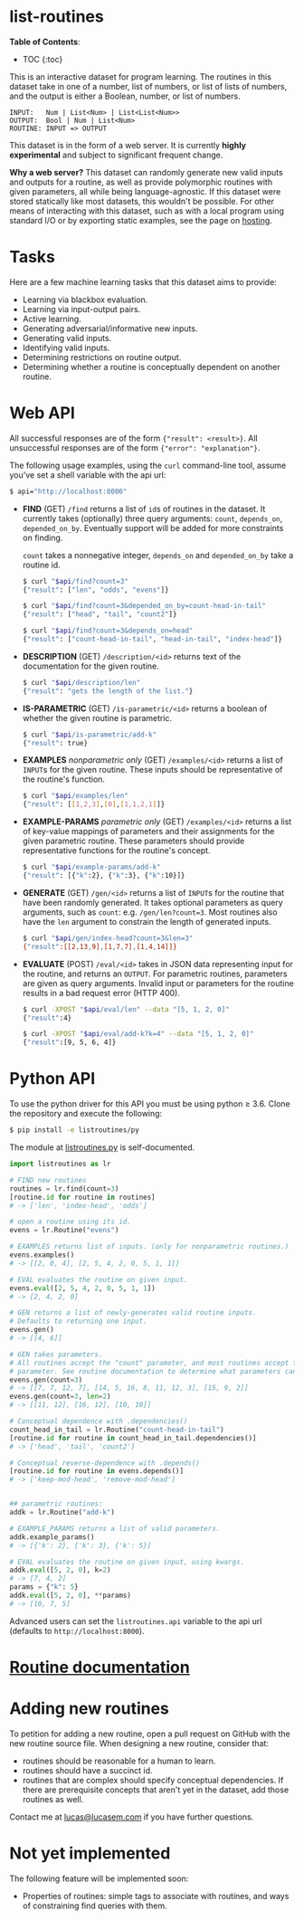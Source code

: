 # list-routines

**Table of Contents**:
* TOC
{:toc}

This is an interactive dataset for program learning. The routines in this
dataset take in one of a number, list of numbers, or list of lists of
numbers, and the output is either a Boolean, number, or list of numbers.

```
INPUT:   Num | List<Num> | List<List<Num>>
OUTPUT:  Bool | Num | List<Num>
ROUTINE: INPUT => OUTPUT
```

This dataset is in the form of a web server. It is currently **highly
experimental** and subject to significant frequent change.

**Why a web server?** This dataset can randomly generate new valid inputs
and outputs for a routine, as well as provide polymorphic routines with
given parameters, all while being language-agnostic. If this dataset were
stored statically like most datasets, this wouldn't be possible. For other
means of interacting with this dataset, such as with a local program using
standard I/O or by exporting static examples, see the page on
[hosting](hosting).

# Tasks

Here are a few machine learning tasks that this dataset aims to provide:
- Learning via blackbox evaluation.
- Learning via input-output pairs.
- Active learning.
- Generating adversarial/informative new inputs.
- Generating valid inputs.
- Identifying valid inputs.
- Determining restrictions on routine output.
- Determining whether a routine is conceptually dependent on another routine.

# Web API

All successful responses are of the form `{"result": <result>}`. All
unsuccessful responses are of the form `{"error": "explanation"}`.

The following usage examples, using the `curl` command-line tool, assume
you've set a shell variable with the api url:

```bash
$ api="http://localhost:8000"
```

- **FIND** (GET) `/find` returns a list of `id`s of routines in the dataset.
  It currently takes (optionally) three query arguments: `count`,
  `depends_on`, `depended_on_by`. Eventually support will be added for more
  constraints on finding.

  `count` takes a nonnegative integer, `depends_on` and `depended_on_by`
  take a routine id.

  ```bash
  $ curl "$api/find?count=3"
  {"result": ["len", "odds", "evens"]}

  $ curl "$api/find?count=3&depended_on_by=count-head-in-tail"
  {"result": ["head", "tail", "count2"]}

  $ curl "$api/find?count=3&depends_on=head"
  {"result": ["count-head-in-tail", "head-in-tail", "index-head"]}
  ```
- **DESCRIPTION** (GET) `/description/<id>` returns text of the
  documentation for the given routine.

  ```bash
  $ curl "$api/description/len"
  {"result": "gets the length of the list."}
  ```
- **IS-PARAMETRIC** (GET) `/is-parametric/<id>` returns a boolean of whether
  the given routine is parametric.

  ```bash
  $ curl "$api/is-parametric/add-k"
  {"result": true}
  ```
- **EXAMPLES** _nonparametric only_ (GET) `/examples/<id>` returns a list of
  `INPUT`s for the given routine. These inputs should be representative of
  the routine's function.

  ```bash
  $ curl "$api/examples/len"
  {"result": [[1,2,3],[0],[1,1,2,1]]}
  ```
- **EXAMPLE-PARAMS** _parametric only_ (GET) `/examples/<id>` returns a list
  of key-value mappings of parameters and their assignments for the given
  parametric routine. These parameters should provide representative
  functions for the routine's concept.

  ```bash
  $ curl "$api/example-params/add-k"
  {"result": [{"k":2}, {"k":3}, {"k":10}]}
  ```
- **GENERATE** (GET) `/gen/<id>` returns a list of `INPUT`s for the routine
  that have been randomly generated. It takes optional parameters as query
  arguments, such as `count`: e.g. `/gen/len?count=3`. Most routines also
  have the `len` argument to constrain the length of generated inputs.

  ```bash
  $ curl "$api/gen/index-head?count=3&len=3"
  {"result":[[2,13,9],[1,7,7],[1,4,14]]}
  ```
- **EVALUATE** (POST) `/eval/<id>` takes in JSON data representing input for
  the routine, and returns an `OUTPUT`. For parametric routines, parameters
  are given as query arguments. Invalid input or parameters for the routine
  results in a bad request error (HTTP 400).

  ```bash
  $ curl -XPOST "$api/eval/len" --data "[5, 1, 2, 0]"
  {"result":4}

  $ curl -XPOST "$api/eval/add-k?k=4" --data "[5, 1, 2, 0]"
  {"result":[9, 5, 6, 4]}
  ```

# Python API

To use the python driver for this API you must be using python &#8805; 3.6.
Clone the repository and execute the following:

```sh
$ pip install -e listroutines/py
```

The module at
[listroutines.py](https://github.com/lucasem/list-routines/blob/master/py/listroutines.py)
is self-documented.


```python
import listroutines as lr

# FIND new routines
routines = lr.find(count=3)
[routine.id for routine in routines]
# -> ['len', 'index-head', 'odds']

# open a routine using its id.
evens = lr.Routine("evens")

# EXAMPLES returns list of inputs. (only for nonparametric routines.)
evens.examples()
# -> [[2, 0, 4], [2, 5, 4, 2, 0, 5, 1, 1]]

# EVAL evaluates the routine on given input.
evens.eval([2, 5, 4, 2, 0, 5, 1, 1])
# -> [2, 4, 2, 0]

# GEN returns a list of newly-generates valid routine inputs.
# Defaults to returning one input.
evens.gen()
# -> [[4, 6]]

# GEN takes parameters.
# All routines accept the "count" parameter, and most routines accept the "len"
# parameter. See routine documentation to determine what parameters can be used.
evens.gen(count=3)
# -> [[7, 7, 12, 7], [14, 5, 16, 8, 11, 12, 3], [15, 9, 2]]
evens.gen(count=3, len=2)
# -> [[11, 12], [16, 12], [10, 10]]

# Conceptual dependence with .dependencies()
count_head_in_tail = lr.Routine("count-head-in-tail")
[routine.id for routine in count_head_in_tail.dependencies()]
# -> ['head', 'tail', 'count2']

# Conceptual reverse-dependence with .depends()
[routine.id for routine in evens.depends()]
# -> ['keep-mod-head', 'remove-mod-head']


## parametric routines:
addk = lr.Routine("add-k")

# EXAMPLE_PARAMS returns a list of valid parameters.
addk.example_params()
# -> [{'k': 2}, {'k': 3}, {'k': 5}]

# EVAL evaluates the routine on given input, using kwargs.
addk.eval([5, 2, 0], k=2)
# -> [7, 4, 2]
params = {"k": 5}
addk.eval([5, 2, 0], **params)
# -> [10, 7, 5]
```

Advanced users can set the `listroutines.api` variable to the api url
(defaults to `http://localhost:8000`).

# [Routine documentation](routines)

# Adding new routines

To petition for adding a new routine, open a pull request on GitHub with the
new routine source file. When designing a new routine, consider that:
- routines should be reasonable for a human to learn.
- routines should have a succinct id.
- routines that are complex should specify conceptual dependencies. If
  there are prerequisite concepts that aren't yet in the dataset, add those
  routines as well.

Contact me at [lucas@lucasem.com](mailto:lucas@lucasem.com) if you have
further questions.

# Not yet implemented

The following feature will be implemented soon:
- Properties of routines: simple tags to associate with routines, and ways
  of constraining find queries with them.
